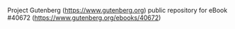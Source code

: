 Project Gutenberg (https://www.gutenberg.org) public repository for eBook #40672 (https://www.gutenberg.org/ebooks/40672)
